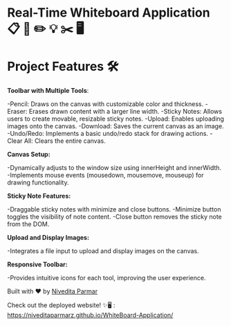 # Real-Time Whiteboard Application 📋 🎨 ✏️ 💡 ✂️ 🖥️

# Project Features 🛠

**Toolbar with Multiple Tools**:

-Pencil: Draws on the canvas with customizable color and thickness.
-Eraser: Erases drawn content with a larger line width.
-Sticky Notes: Allows users to create movable, resizable sticky notes.
-Upload: Enables uploading images onto the canvas.
-Download: Saves the current canvas as an image.
-Undo/Redo: Implements a basic undo/redo stack for drawing actions.
-Clear All: Clears the entire canvas.

**Canvas Setup:**

-Dynamically adjusts to the window size using innerHeight and innerWidth.
-Implements mouse events (mousedown, mousemove, mouseup) for drawing functionality.

**Sticky Note Features:**

-Draggable sticky notes with minimize and close buttons.
-Minimize button toggles the visibility of note content.
-Close button removes the sticky note from the DOM.

**Upload and Display Images:**

-Integrates a file input to upload and display images on the canvas.

**Responsive Toolbar:**

-Provides intuitive icons for each tool, improving the user experience.

Built with ❤️ by [Nivedita Parmar](https://github.com/NiveditaParmarz)


Check out the deployed website! ✨🖥 : https://niveditaparmarz.github.io/WhiteBoard-Application/


